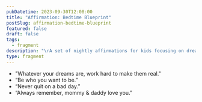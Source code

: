 ```yaml
---
pubDatetime: 2023-09-30T12:08:00
title: "Affirmation: Bedtime Blueprint"
postSlug: affirmation-bedtime-blueprint
featured: false
draft: false
tags:
  - fragment
description: "\rA set of nightly affirmations for kids focusing on dreams, resilience, and parental love. Perfect for bedtime bonding and motivation."
type: fragment
---
```

- "Whatever your dreams are, work hard to make them real."
- “Be who you want to be.”
- “Never quit on a bad day.”
- “Always remember, mommy & daddy love you.”
